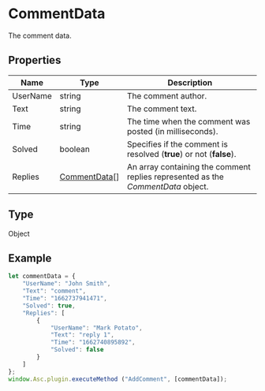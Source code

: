 # CommentData

The comment data.

## Properties

| Name | Type | Description |
| ---- | ---- | ----------- |
| UserName | string | The comment author. |
| Text | string | The comment text. |
| Time | string | The time when the comment was posted (in milliseconds). |
| Solved | boolean | Specifies if the comment is resolved (**true**) or not (**false**). |
| Replies | [CommentData](../Enumeration/CommentData.md)[] | An array containing the comment replies represented as the *CommentData* object. |
## Type

Object



## Example

```javascript editor-docx
let commentData = {
    "UserName": "John Smith",
    "Text": "comment",
    "Time": "1662737941471",
    "Solved": true,
    "Replies": [
        {
            "UserName": "Mark Potato",
            "Text": "reply 1",
            "Time": "1662740895892",
            "Solved": false
        }
    ]
};
window.Asc.plugin.executeMethod ("AddComment", [commentData]);
```
